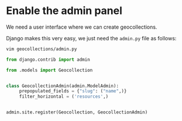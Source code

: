 # Enable the admin panel

We need a user interface where we can create geocollections.

Django makes this very easy, we just need the `admin.py` file as follows:
```bash
vim geocollections/admin.py
```

```python
from django.contrib import admin

from .models import Geocollection


class GeocollectionAdmin(admin.ModelAdmin):
     prepopulated_fields = {"slug": ("name",)}
     filter_horizontal = ('resources',)


admin.site.register(Geocollection, GeocollectionAdmin)
```
